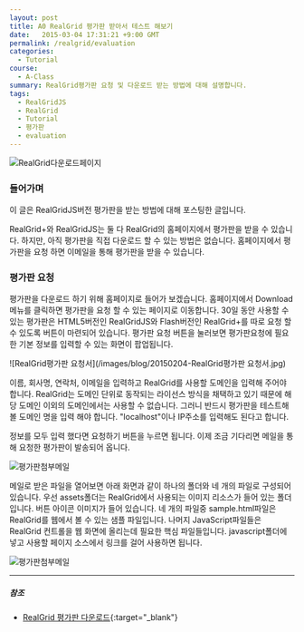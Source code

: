 ```yaml
---
layout: post
title: A0 RealGrid 평가판 받아서 테스트 해보기
date:   2015-03-04 17:31:21 +9:00 GMT
permalink: /realgrid/evaluation
categories:
  - Tutorial
course:
  - A-Class
summary: RealGrid평가판 요청 및 다운로드 받는 방법에 대해 설명합니다.
tags: 
  - RealGridJS
  - RealGrid
  - Tutorial
  - 평가판
  - evaluation
---
```


![RealGrid다운로드페이지](/images/blog/20150204-RealGrid다운로드페이지.jpg)

### 들어가며
이 글은 RealGridJS버전 평가판을 받는 방법에 대해 포스팅한 글입니다.

RealGrid+와 RealGridJS는 둘 다 RealGrid의 홈페이지에서 평가판을 받을 수 있습니다. 하지만, 아직 평가판을 직접 다운로드 할 수 있는 방법은 없습니다. 홈페이지에서 평가판을 요청 하면 이메일을 통해 평가판을 받을 수 있습니다.

### 평가판 요청
평가판을 다운로드 하기 위해 홈페이지로 들어가 보겠습니다. 홈페이지에서 Download메뉴를 클릭하면 평가판을 요청 할 수 있는 페이지로 이동합니다. 30일 동안 사용할 수 있는 평가판은 HTML5버전인 RealGridJS와 Flash버전인 RealGrid+를 따로 요청 할 수 있도록 버튼이 마련되어 있습니다. 평가판 요청 버튼을 눌러보면 평가판요청에 필요한 기본 정보를 입력할 수 있는 화면이 팝업됩니다.

![RealGrid평가판 요청서](/images/blog/20150204-RealGrid평가판 요청서.jpg)

이름, 회사명, 연락처, 이메일을 입력하고 RealGrid를 사용할 도메인을 입력해 주어야 합니다. RealGrid는 도메인 단위로 동작되는 라이선스 방식을 채택하고 있기 때문에 해당 도메인 이외의 도메인에서는 사용할 수 없습니다. 그러니 반드시 평가판을 테스트해 볼 도메인 명을 입력 해야 합니다. "localhost"이나 IP주소를 입력해도 된다고 합니다.

정보를 모두 입력 했다면 요청하기 버튼을 누르면 됩니다. 이제 조금 기다리면 메일을 통해 요청한 평가판이 발송되어 옵니다.

![평가판첨부메일](/images/blog/20150204-평가판첨부메일.jpg)

메일로 받은 파일을 열어보면 아래 화면과 같이 하나의 폴더와 네 개의 파일로 구성되어 있습니다. 우선 assets폴더는 RealGrid에서 사용되는 이미지 리소스가 들어 있는 폴더 입니다. 버튼 아이콘 이미지가 들어 있습니다. 네 개의 파일중 sample.html파일은 RealGrid를 웹에서 볼 수 있는 샘플 파일입니다. 나머지 JavaScript파일들은 RealGrid 컨트롤을 웹 화면에 올리는데 필요한 핵심 파일들입니다. javascript폴더에 넣고 사용할 페이지 소스에서 링크를 걸어 사용하면 됩니다.

![평가판첨부메일](/images/blog/20150204-RealGrid다운로드결과.jpg)

---

##### 참조

* [RealGrid 평가판 다운로드](http://www.realgrid.com/#download){:target="_blank"}
